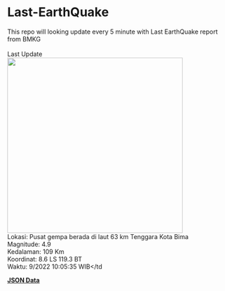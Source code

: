 # Last-EarthQuake
This repo will looking update every 5 minute with Last EarthQuake report from BMKG
<br>
<br>
Last Update
<br>
<img src="https://ews.bmkg.go.id/TEWS/data/20220923100535.mmi.jpg" width="400"/>
<br>
Lokasi: Pusat gempa berada di laut 63 km Tenggara Kota Bima <br>
Magnitude: 4.9 <br>
Kedalaman: 109 Km <br>
Koordinat: 8.6 LS 119.3 BT <br>
Waktu: 9/2022 10:05:35 WIB</td <br>

<a href="./data/data.json">**JSON Data**</a>
